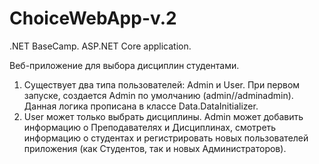 # ChoiceWebApp-v.2
.NET BaseCamp. ASP.NET Core application.

Веб-приложение для выбора дисциплин студентами.

1. Существует два типа пользователей: Admin и User. При первом запуске, создается Admin по умолчанию (admin//adminadmin). Данная логика прописана в классе Data.DataInitializer.
2. User может только выбрать дисциплины. Admin может добавить информацию о Преподавателях и Дисциплинах, смотреть информацию о студентах и регистрировать новых пользователей приложения (как Студентов, так и новых Администраторов).
